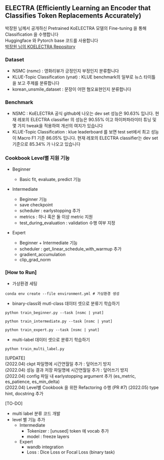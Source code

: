 ## ELECTRA (Efficiently Learning an Encoder that Classifies Token Replacements Accurately)
  
박장원 님께서 공개하신 Pretrained KoELECTRA 모델의 Fine-tuning 을 통해 Classification 을 수행합니다  
Huggingface 와 Pytorch base 코드를 사용합니다  
[박장원 님의 KOELECTRA Repository](https://github.com/monologg/KoELECTRA)

### Dataset
- NSMC (nsmc) : 영화리뷰가 긍정인지 부정인지 분류합니다
- KLUE-Topic Classification (ynat) : KLUE benchmark의 일부로 뉴스 타이틀을 보고 주제를 분류합니다
- korean_unsmile_dataset : 문장이 어떤 혐오표현인지 분류합니다

### Benchmark
- NSMC : KoELECTRA 공식 github에 나오는 dev set 성능은 90.63% 입니다. 현재 레포의 ELECTRA classifier 의 성능은 90.55% 이고 하이퍼파라미터 튜닝 및 몇 가지 tweak을 적용하여 개선의 여지가 있습니다
- KLUE-Topic Classification : klue leaderboard 를 보면 test set에서 최고 성능이 Macro F1 기준 86.05% 입니다. 현재 레포의 ELECTRA classifier는 dev set 기준으로 85.34% 가 나오고 있습니다

### Cookbook Level별 지원 기능
- Beginner
    - Basic fit, evaluate, predict 기능

- Intermediate
    - Beginner 기능
    - save checkpoint
    - scheduler : earlystopping 추가
    - metrics : 하나 혹은 둘 이상 metric 지원
    - test_during_evaluation : validation 수행 여부 지정

- Expert
    - Beginner + Intermediate 기능
    - scheduler : get_linear_schedule_with_warmup 추가
    - gradient_accumulation
    - clip_grad_norm

### [How to Run]
- 가상환경 세팅
```
conda env create --file environment.yml # 가상환경 생성 
```

- binary-class와 mutl-class 데이터 셋으로 분류기 학습하기
```
python train_beginner.py --task [nsmc | ynat]
```
```
python train_intermediate.py --task [nsmc | ynat]
```
```
python train_expert.py --task [nsmc | ynat]
```
  
- multi-label 데이터 셋으로 분류기 학습하기
```
python train_multi_label.py
```

[UPDATE]  
(2022.04) ckpt 파일명에 시간연월일 추가 : 덮어쓰기 방지  
(2022.04) 성능 결과 저장 파일명에 시간연월일 추가 : 덮어쓰기 방지  
(2022.04) config 파일 내 earlystopping argument 추가 (es_metric, es_patience, es_min_delta)  
(2022.04) Level별 Cookbook 을 위한 Refactoring 수행 (PR #7)
(2022.05) type hint, docstring 추가


[TO-DO]
- multi label 분류 코드 개발  
- level 별 기능 추가  
    - Intermediate  
        - Tokenizer : \[unused\] token 에 vocab 추가
        - model : freeze layers  
    - Expert
        - wandb integration
        - Loss : Dice Loss or Focal Loss (binary task)
